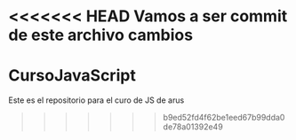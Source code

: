 <<<<<<< HEAD
Vamos a ser commit de este archivo
cambios 
=======
# CursoJavaScript
Este es el repositorio para el curo de JS de arus 
>>>>>>> b9ed52fd4f62be1eed67b99dda0de78a01392e49
